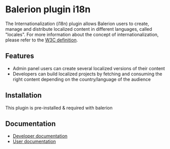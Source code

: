# Balerion plugin i18n

The Internationalization (i18n) plugin allows Balerion users to create, manage and distribute localized content in different languages, called "locales". For more information about the concept of internationalization, please refer to the [W3C definition](https://www.w3.org/International/questions/qa-i18n.en#i18n).

## Features

- Admin panel users can create several localized versions of their content
- Developers can build localized projects by fetching and consuming the right content depending on the country/language of the audience

## Installation

This plugin is pre-installed & required with balerion

## Documentation

- [Developer documentation](https://docs.balerion.io/developer-docs/latest/plugins/i18n.html#installation)
- [User documentation](https://docs.balerion.io/user-docs/latest/content-manager/translating-content.html)
